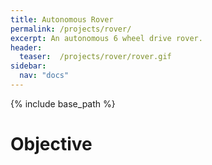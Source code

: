 ```yaml
---
title: Autonomous Rover
permalink: /projects/rover/
excerpt: An autonomous 6 wheel drive rover.
header:
  teaser:  /projects/rover/rover.gif
sidebar:
  nav: "docs"
---
```


<!-- KaTeX -->
<script src="https://cdn.mathjax.org/mathjax/latest/MathJax.js?config=TeX-AMS-MML_HTMLorMML" type="text/javascript"></script>
{% include base_path %}


# Objective
